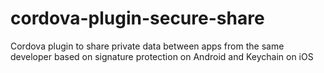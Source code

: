 # cordova-plugin-secure-share
Cordova plugin to share private data between apps from the same developer based on signature protection on Android and Keychain on iOS
